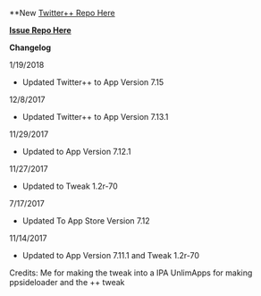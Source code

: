 **New [Twitter++ Repo Here](https://github.com/JMccormick264/TwitterPP)

**[Issue Repo Here](https://github.com/eni9889/TW-PP-Issues)**

**Changelog**

1/19/2018

 - Updated Twitter++ to App Version 7.15

12/8/2017

 - Updated Twitter++ to App Version 7.13.1

11/29/2017

 - Updated to App Version 7.12.1

11/27/2017

 - Updated to Tweak 1.2r-70

7/17/2017

 - Updated To App Store Version 7.12

11/14/2017

 - Updated to App Version 7.11.1 and Tweak 1.2r-70


Credits:
Me for making the tweak into a IPA
UnlimApps for making ppsideloader and the ++ tweak
